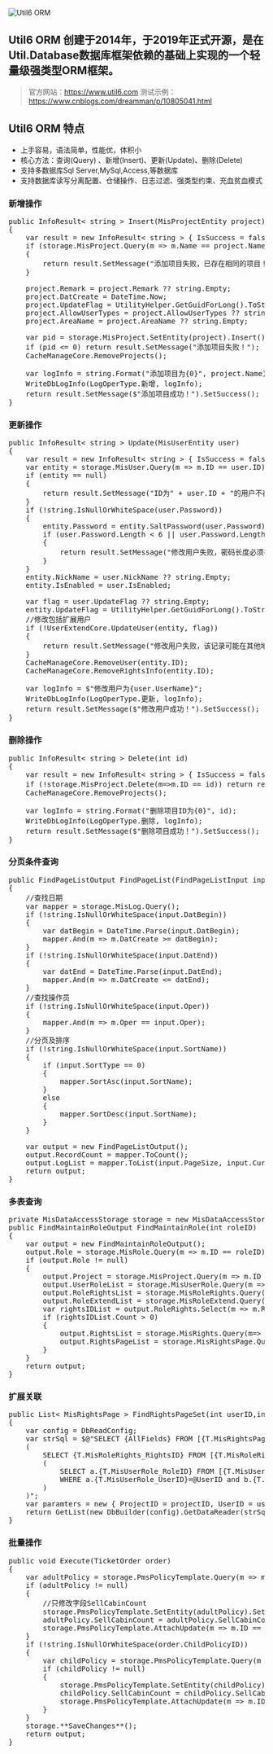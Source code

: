 
![Util6 ORM](http://www.util6.com/content/website/images/logo.png "Util6 ORM")
## Util6 ORM 创建于2014年，于2019年正式开源，是在Util.Database数据库框架依赖的基础上实现的一个轻量级强类型ORM框架。
> 官方网站：https://www.util6.com
> 测试示例：<a href="https://www.cnblogs.com/dreamman/p/10805041.html" target="_blank">https://www.cnblogs.com/dreamman/p/10805041.html</a>

## Util6 ORM 特点

* 上手容易，语法简单，性能优，体积小
* 核心方法：查询(Query) 、新增(Insert)、更新(Update)、删除(Delete)
* 支持多数据库Sql Server,MySql,Access,等数据库
* 支持数据库读写分离配置、仓储操作、日志过滤、强类型约束、充血贫血模式


 
### 新增操作 
<pre class="prettyprint lang-cs">
public InfoResult< string > Insert(MisProjectEntity project)
{
    var result = new InfoResult< string > { IsSuccess = false };
    if (storage.MisProject.Query(m => m.Name == project.Name || m.ID == project.ID).ToCount() > 0)
    {
        return result.SetMessage("添加项目失败，已存在相同的项目！");
    }

    project.Remark = project.Remark ?? string.Empty;
    project.DatCreate = DateTime.Now;
    project.UpdateFlag = UtilityHelper.GetGuidForLong().ToString();
    project.AllowUserTypes = project.AllowUserTypes ?? string.Empty;
    project.AreaName = project.AreaName ?? string.Empty;

    var pid = storage.MisProject.SetEntity(project).Insert();
    if (pid <= 0) return result.SetMessage("添加项目失败！");
    CacheManageCore.RemoveProjects();

    var logInfo = string.Format("添加项目为{0}", project.Name);
    WriteDbLogInfo(LogOperType.新增, logInfo);
    return result.SetMessage($"添加项目成功！").SetSuccess();
}
</pre>



### 更新操作 
<pre class="prettyprint lang-cs">
public InfoResult< string > Update(MisUserEntity user)
{
    var result = new InfoResult< string > { IsSuccess = false };
    var entity = storage.MisUser.Query(m => m.ID == user.ID).ToEntity();
    if (entity == null)
    {
        return result.SetMessage("ID为" + user.ID + "的用户不存在！");
    }
    if (!string.IsNullOrWhiteSpace(user.Password))
    {
        entity.Password = entity.SaltPassword(user.Password);
        if (user.Password.Length < 6 || user.Password.Length > 20)
        {
            return result.SetMessage("修改用户失败，密码长度必须在6-20范围内！");
        }
    }
    entity.NickName = user.NickName ?? string.Empty;
    entity.IsEnabled = user.IsEnabled;

    var flag = user.UpdateFlag ?? string.Empty;
    entity.UpdateFlag = UtilityHelper.GetGuidForLong().ToString();
    //修改包括扩展用户
    if (!UserExtendCore.UpdateUser(entity, flag))
    {
        return result.SetMessage("修改用户失败，该记录可能在其他地方修改过！");
    }
    CacheManageCore.RemoveUser(entity.ID);
    CacheManageCore.RemoveRightsInfo(entity.ID);

    var logInfo = $"修改用户为{user.UserName}";
    WriteDbLogInfo(LogOperType.更新, logInfo);
    return result.SetMessage($"修改用户成功！").SetSuccess();
}
</pre>

 
### 删除操作 
<pre class="prettyprint lang-cs">
public InfoResult< string > Delete(int id)
{
    var result = new InfoResult< string > { IsSuccess = false };
    if (!storage.MisProject.Delete(m=>m.ID == id)) return result.SetMessage("删除项目失败！");
    CacheManageCore.RemoveProjects();

    var logInfo = string.Format("删除项目ID为{0}", id);
    WriteDbLogInfo(LogOperType.删除, logInfo);
    return result.SetMessage($"删除项目成功！").SetSuccess();            
}
</pre>

 
### 分页条件查询 
<pre class="prettyprint lang-cs">public FindPageListOutput FindPageList(FindPageListInput input)
{
    //查找日期
    var mapper = storage.MisLog.Query();
    if (!string.IsNullOrWhiteSpace(input.DatBegin))
    {
        var datBegin = DateTime.Parse(input.DatBegin);
        mapper.And(m => m.DatCreate >= datBegin);
    }
    if (!string.IsNullOrWhiteSpace(input.DatEnd))
    {
        var datEnd = DateTime.Parse(input.DatEnd);
        mapper.And(m => m.DatCreate <= datEnd);
    }
    //查找操作员
    if (!string.IsNullOrWhiteSpace(input.Oper))
    {
        mapper.And(m => m.Oper == input.Oper);
    }
    //分页及排序
    if (!string.IsNullOrWhiteSpace(input.SortName))
    {
        if (input.SortType == 0)
        {
            mapper.SortAsc(input.SortName);
        }
        else
        {
            mapper.SortDesc(input.SortName);
        }
    }

    var output = new FindPageListOutput();
    output.RecordCount = mapper.ToCount();
    output.LogList = mapper.ToList(input.PageSize, input.CurrPage, output.RecordCount);
    return output;
}</pre>

 
### 多表查询 
<pre class="prettyprint lang-cs">private MisDataAccessStorage storage = new MisDataAccessStorage();
public FindMaintainRoleOutput FindMaintainRole(int roleID)
{
    var output = new FindMaintainRoleOutput();
    output.Role = storage.MisRole.Query(m => m.ID == roleID).ToEntity();
    if (output.Role != null)
    {
        output.Project = storage.MisProject.Query(m => m.ID == output.Role.ProjectID).ToEntity();
        output.UserRoleList = storage.MisUserRole.Query(m => m.RoleID == output.Role.ID).ToList();
        output.RoleRightsList = storage.MisRoleRights.Query(m => m.RoleID == output.Role.ID).ToList();
        output.RoleExtendList = storage.MisRoleExtend.Query(m => m.RoleID == output.Role.ID).ToList();
        var rightsIDList = output.RoleRights.Select(m => m.RightsID).ToList();
        if (rightsIDList.Count > 0)
        {
            output.RightsList = storage.MisRights.Query(m=> rightsIDList.Contains(m.ID)).ToList();
            output.RightsPageList = storage.MisRightsPage.Query(m => rightsIDList.Contains(m.RightsID)).ToList();
        }
    }
    return output;
}</pre>

 
### 扩展关联 
<pre class="prettyprint lang-cs">public List< MisRightsPage > FindRightsPageSet(int userID,int projectID)
{
    var config = DbReadConfig;
    var strSql = $@"SELECT {AllFields} FROM [{T.MisRightsPage}] WHERE {T.MisRightsPage_ProjectID}=@ProjectID and {T.MisRightsPage_RightsID} IN 
    (
        SELECT {T.MisRoleRights_RightsID} FROM [{T.MisRoleRights}] WHERE {T.MisRoleRights_RoleID} IN 
        (
            SELECT a.{T.MisUserRole_RoleID} FROM [{T.MisUserRole}] as a inner join [{T.MisRole}] as b on a.{T.MisUserRole_RoleID}=b.{T.MisRole_ID} 
            WHERE a.{T.MisUserRole_UserID}=@UserID and b.{T.MisRole_IsEnabled} = 1
        )
    )";
    var paramters = new { ProjectID = projectID, UserID = userID };
    return GetList(new DbBuilder(config).GetDataReader(strSql, paramters));
}</pre>

 
### 批量操作
<pre class="prettyprint lang-cs">public void Execute(TicketOrder order)
{
    var adultPolicy = storage.PmsPolicyTemplate.Query(m =&gt; m.ID == order.AdultPolicyID).ToEntity();
    if (adultPolicy != null)
    {
        //只修改字段SellCabinCount
        storage.PmsPolicyTemplate.SetEntity(adultPolicy).SetPartHandled();
        adultPolicy.SellCabinCount = adultPolicy.SellCabinCount - travelerInfo.AdultCount;
        storage.PmsPolicyTemplate.AttachUpdate(m =&gt; m.ID == order.AdultPolicyID);
    }
    if (!string.IsNullOrWhiteSpace(order.ChildPolicyID))
    {
        var childPolicy = storage.PmsPolicyTemplate.Query(m =&gt; m.ID == order.ChildPolicyID).ToEntity();
        if (childPolicy != null)
        {
            storage.PmsPolicyTemplate.SetEntity(childPolicy).SetPartHandled();
            childPolicy.SellCabinCount = childPolicy.SellCabinCount - (travelerInfo.ChildCount + travelerInfo.InfantCount);
            storage.PmsPolicyTemplate.AttachUpdate(m =&gt; m.ID == order.ChildPolicyID);
        }
    }
    storage.**SaveChanges**();
    return output;
}
</pre>
